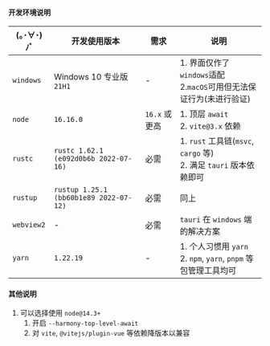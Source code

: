 #### 开发环境说明

| (｡･∀･)ﾉﾞ | 开发使用版本 | 需求 | 说明 |
| --- | --- | --- | --- |
| `windows` | Windows 10 专业版 `21H1` | - | 1. 界面仅作了`windows`适配<br/>2.`macOS`可用但无法保证行为(未进行验证) |
| `node` | `16.16.0` | `16.x` 或更高 | 1. 顶层 `await`<br/>2. `vite@3.x` 依赖 |
| `rustc` | `rustc 1.62.1 (e092d0b6b 2022-07-16)` | 必需 | 1. `rust` 工具链(`msvc`, `cargo` 等)<br/>2. 满足 `tauri` 版本依赖即可 |
| `rustup` | `rustup 1.25.1 (bb60b1e89 2022-07-12)` | 必需 | 同上 |
| `webview2` | - | 必需 | `tauri` 在 `windows` 端的解决方案 |
| `yarn` | `1.22.19` | - | 1. 个人习惯用 `yarn`<br/>2. `npm`, `yarn`, `pnpm` 等包管理工具均可 |

#### 其他说明

1. 可以选择使用 `node@14.3+`
    1. 开启 `--harmony-top-level-await`
    2. 对 `vite`, `@vitejs/plugin-vue` 等依赖降版本以兼容